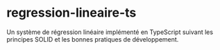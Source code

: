 # regression-lineaire-ts
Un système de régression linéaire implémenté en TypeScript suivant les principes SOLID et les bonnes pratiques de développement.
